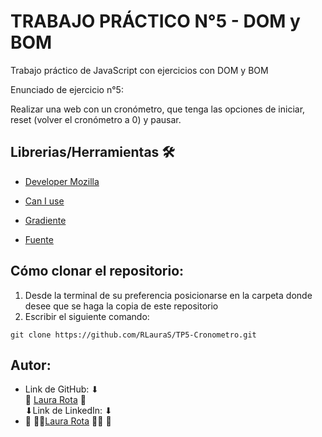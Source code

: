 # TRABAJO PRÁCTICO N°5 - DOM y BOM 

Trabajo práctico de JavaScript con ejercicios con DOM y BOM

Enunciado de ejercicio n°5:

Realizar una web con un cronómetro, que tenga las opciones de iniciar, reset (volver el cronómetro a 0) y pausar.

## Librerias/Herramientas 🛠
- [Developer Mozilla](https://developer.mozilla.org/es/docs/Web/JavaScript)

- [Can I use](https://caniuse.com/?cats=JS&statuses=all)

- [Gradiente](https://cssgradient.io/gradient-backgrounds/)

- [Fuente](https://www.dafont.com/es/ds-digital.font)

 ## Cómo clonar el repositorio:
1. Desde la terminal de su preferencia posicionarse en la carpeta donde desee que se haga la copia de este repositorio
2. Escribir el siguiente comando:
```
git clone https://github.com/RLauraS/TP5-Cronometro.git
```

## Autor:
- Link de GitHub: ⬇ <br>
💜 [Laura Rota](https://github.com/RLauraS) 💜<br>
⬇Link de LinkedIn: ⬇ <br>
- 💜 👩‍💻[Laura Rota](https://www.linkedin.com/in/laura-rota-51699b243/?original_referer=) 👩‍💻 💜
